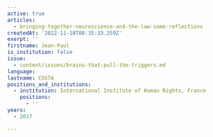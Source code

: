 ```yaml
---
active: true
articles:
  - bringing-together-neuroscience-and-the-law-some-reflections
createdAt: '2022-11-10T08:35:33.259Z'
exerpt: ''
firstname: Jean-Paul
is_institution: false
issue:
  - content/issues/brains-that-pull-the-triggers.md
language:
lastname: COSTA
positions_and_institutions:
  - institution: International Institute of Human Rights, France
    positions:
      - ''
years:
  - 2017

---
```

